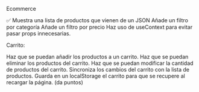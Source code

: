 Ecommerce

✅ Muestra una lista de productos que vienen de un JSON
Añade un filtro por categoría
Añade un filtro por precio
Haz uso de useContext para evitar pasar props innecesarias.

Carrito:

Haz que se puedan añadir los productos a un carrito.
Haz que se puedan eliminar los productos del carrito.
Haz que se puedan modificar la cantidad de productos del carrito.
Sincroniza los cambios del carrito con la lista de productos.
Guarda en un localStorage el carrito para que se recupere al recargar la página. (da puntos)
